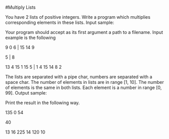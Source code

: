 #Multiply Lists

 You have 2 lists of positive integers. Write a program which multiplies corresponding elements in these lists.
Input sample:

Your program should accept as its first argument a path to a filename. Input example is the following

9 0 6 | 15 14 9

5 | 8

13 4 15 1 15 5 | 1 4 15 14 8 2

The lists are separated with a pipe char, numbers are separated with a space char.
The number of elements in lists are in range [1, 10].
The number of elements is the same in both lists.
Each element is a number in range [0, 99].
Output sample:

Print the result in the following way.

135 0 54

40

13 16 225 14 120 10
